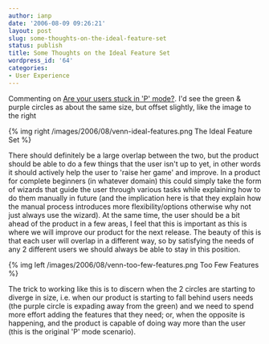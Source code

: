 ```yaml
---
author: ianp
date: '2006-08-09 09:26:21'
layout: post
slug: some-thoughts-on-the-ideal-feature-set
status: publish
title: Some Thoughts on the Ideal Feature Set
wordpress_id: '64'
categories:
- User Experience
---
```


Commenting on [Are your users stuck in 'P' mode?][01]. I'd see the green
& purple circles as about the same size, but offset slightly, like the image to the right

{% img right /images/2006/08/venn-ideal-features.png The Ideal Feature Set %}

There should definitely be a large overlap between the two, but the product
should be able to do a few things that the user isn't up to yet, in
other words it should actively help the user to 'raise her game' and
improve. In a product for complete beginners (in whatever domain) this
could simply take the form of wizards that guide the user through
various tasks while explaining how to do them manually in future (and
the implication here is that they explain how the manual process
introduces more flexibility/options otherwise why not just always use
the wizard). At the same time, the user should be a bit ahead of the
product in a few areas, I feel that this is important as this is where
we will improve our product for the next release. The beauty of this is
that each user will overlap in a different way, so by satisfying the
needs of any 2 different users we should always be able to stay in this
position.

{% img left /images/2006/08/venn-too-few-features.png Too Few Features %}

The trick to working like this is to discern when the 2 circles are
starting to diverge in size, i.e. when our product is starting to fall
behind users needs (the purple circle is expading away from the green)
and we need to spend more effort adding the features that they need; or,
when the opposite is happening, and the product is capable of doing way
more than the user (this is the original 'P' mode scenario).

[01]: http://headrush.typepad.com/creating_passionate_users/2006/08/are_your_users_.html
